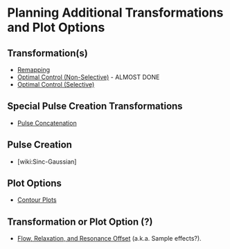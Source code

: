 # Planning Additional Transformations and Plot Options
## Transformation(s)
  * [Remapping](/wiki:RemappingTransform/)
  * [Optimal Control (Non-Selective)](/wiki:OptimalControl/) - ALMOST DONE
  * [Optimal Control (Selective)](/wiki:OptimalControlSelective/) 

## Special Pulse Creation Transformations
  * [Pulse Concatenation](/wiki:PulseConcatenation/)

## Pulse Creation
  * [wiki:Sinc-Gaussian]


## Plot Options

  * [Contour Plots](/wiki:ContourPlots/)


## Transformation or Plot Option (?)  
  * [Flow, Relaxation, and Resonance Offset](/wiki:SampleEffects/) (a.k.a. Sample effects?).

